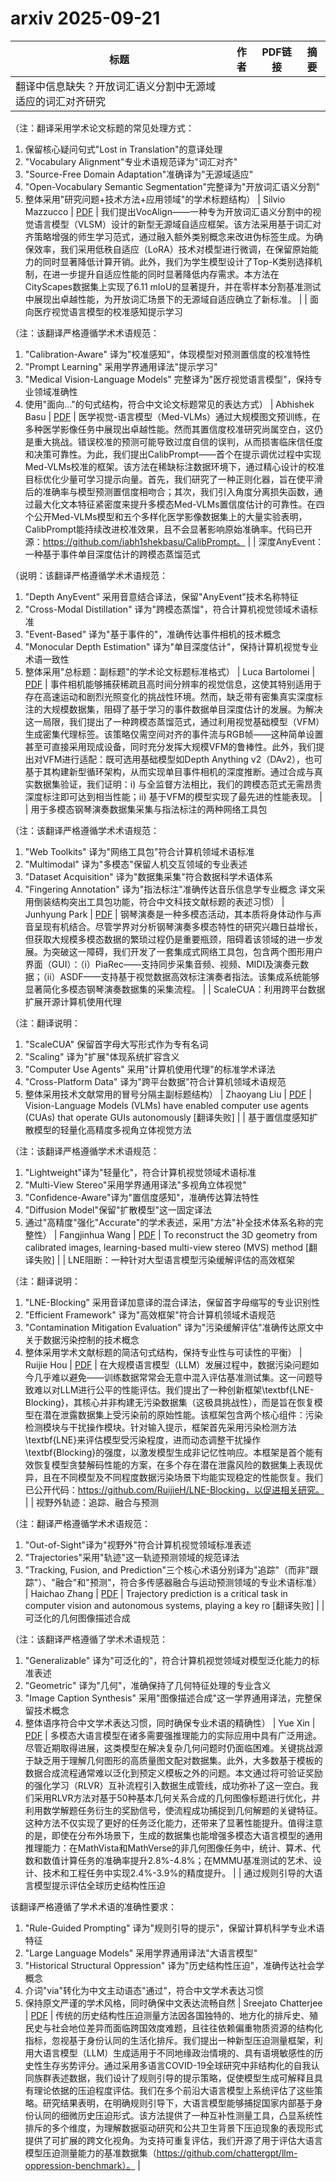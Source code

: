 # arxiv 2025-09-21

| 标题 | 作者 | PDF链接 |  摘要 |
|------|------|--------|------|
| 翻译中信息缺失？开放词汇语义分割中无源域适应的词汇对齐研究

（注：翻译采用学术论文标题的常见处理方式：
1. 保留核心疑问句式"Lost in Translation"的意译处理
2. "Vocabulary Alignment"专业术语规范译为"词汇对齐"
3. "Source-Free Domain Adaptation"准确译为"无源域适应"
4. "Open-Vocabulary Semantic Segmentation"完整译为"开放词汇语义分割"
5. 整体采用"研究问题+技术方法+应用领域"的学术标题结构） | Silvio Mazzucco | [PDF](http://arxiv.org/pdf/2509.15225v1) | 我们提出VocAlign——一种专为开放词汇语义分割中的视觉语言模型（VLSM）设计的新型无源域自适应框架。该方法采用基于词汇对齐策略增强的师生学习范式，通过融入额外类别概念来改进伪标签生成。为确保效率，我们采用低秩自适应（LoRA）技术对模型进行微调，在保留原始能力的同时显著降低计算开销。此外，我们为学生模型设计了Top-K类别选择机制，在进一步提升自适应性能的同时显著降低内存需求。本方法在CityScapes数据集上实现了6.11 mIoU的显著提升，并在零样本分割基准测试中展现出卓越性能，为开放词汇场景下的无源域自适应确立了新标准。 |
| 面向医疗视觉语言模型的校准感知提示学习

（注：该翻译严格遵循学术术语规范：
1. "Calibration-Aware" 译为"校准感知"，体现模型对预测置信度的校准特性
2. "Prompt Learning" 采用学界通用译法"提示学习"
3. "Medical Vision-Language Models" 完整译为"医疗视觉语言模型"，保持专业领域准确性
4. 使用"面向..."的句式结构，符合中文论文标题常见的表达方式） | Abhishek Basu | [PDF](http://arxiv.org/pdf/2509.15226v1) | 医学视觉-语言模型（Med-VLMs）通过大规模图文预训练，在多种医学影像任务中展现出卓越性能。然而其置信度校准研究尚属空白，这仍是重大挑战。错误校准的预测可能导致过度自信的误判，从而损害临床信任度和决策可靠性。为此，我们提出CalibPrompt——首个在提示调优过程中实现Med-VLMs校准的框架。该方法在稀缺标注数据环境下，通过精心设计的校准目标优化少量可学习提示向量。首先，我们研究了一种正则化器，旨在使平滑后的准确率与模型预测置信度相吻合；其次，我们引入角度分离损失函数，通过最大化文本特征紧密度来提升多模态Med-VLMs置信度估计的可靠性。在四个公开Med-VLMs模型和五个多样化医学影像数据集上的大量实验表明，CalibPrompt能持续改进校准效果，且不会显著影响原始准确率。代码已开源：https://github.com/iabh1shekbasu/CalibPrompt。 |
| 深度AnyEvent：一种基于事件单目深度估计的跨模态蒸馏范式

（说明：该翻译严格遵循学术术语规范：
1. "Depth AnyEvent" 采用音意结合译法，保留"AnyEvent"技术名称特征
2. "Cross-Modal Distillation" 译为"跨模态蒸馏"，符合计算机视觉领域术语标准
3. "Event-Based" 译为"基于事件的"，准确传达事件相机的技术概念
4. "Monocular Depth Estimation" 译为"单目深度估计"，保持计算机视觉专业术语一致性
5. 整体采用"总标题：副标题"的学术论文标题标准格式） | Luca Bartolomei | [PDF](http://arxiv.org/pdf/2509.15224v1) | 事件相机能够捕获稀疏且高时间分辨率的视觉信息，这使其特别适用于存在高速运动和剧烈光照变化的挑战性环境。然而，缺乏带有密集真实深度标注的大规模数据集，阻碍了基于学习的事件数据单目深度估计的发展。为解决这一局限，我们提出了一种跨模态蒸馏范式，通过利用视觉基础模型（VFM）生成密集代理标签。该策略仅需空间对齐的事件流与RGB帧——这种简单设置甚至可直接采用现成设备，同时充分发挥大规模VFM的鲁棒性。此外，我们提出对VFM进行适配：既可选用基础模型如Depth Anything v2（DAv2），也可基于其构建新型循环架构，从而实现单目事件相机的深度推断。通过合成与真实数据集验证，我们证明：i) 与全监督方法相比，我们的跨模态范式无需昂贵深度标注即可达到相当性能；ii) 基于VFM的模型实现了最先进的性能表现。 |
| 用于多模态钢琴演奏数据集采集与指法标注的两种网络工具包

（注：该翻译严格遵循学术术语规范：
1. "Web Toolkits" 译为"网络工具包"符合计算机领域术语标准
2. "Multimodal" 译为"多模态"保留人机交互领域的专业表述
3. "Dataset Acquisition" 译为"数据集采集"符合数据科学术语体系
4. "Fingering Annotation" 译为"指法标注"准确传达音乐信息学专业概念
译文采用倒装结构突出工具包功能，符合中文科技文献标题的表述习惯） | Junhyung Park | [PDF](http://arxiv.org/pdf/2509.15222v1) | 钢琴演奏是一种多模态活动，其本质将身体动作与声音呈现有机结合。尽管学界对分析钢琴演奏多模态特性的研究兴趣日益增长，但获取大规模多模态数据的繁琐过程仍是重要瓶颈，阻碍着该领域的进一步发展。为突破这一障碍，我们开发了一套集成式网络工具包，包含两个图形用户界面（GUI）：（i）PiaRec——支持同步采集音频、视频、MIDI及演奏元数据；（ii）ASDF——支持基于视觉数据高效标注演奏者指法。该集成系统能够显著简化多模态钢琴演奏数据集的采集流程。 |
| ScaleCUA：利用跨平台数据扩展开源计算机使用代理

（注：翻译说明：
1. "ScaleCUA" 保留首字母大写形式作为专有名词
2. "Scaling" 译为"扩展"体现系统扩容含义
3. "Computer Use Agents" 采用"计算机使用代理"的标准学术译法
4. "Cross-Platform Data" 译为"跨平台数据"符合计算机领域术语规范
5. 整体采用技术文献常用的冒号分隔主副标题结构） | Zhaoyang Liu | [PDF](http://arxiv.org/pdf/2509.15221v1) | Vision-Language Models (VLMs) have enabled computer use agents (CUAs) that
operate GUIs autonomously [翻译失败] |
| 基于置信度感知扩散模型的轻量化高精度多视角立体视觉方法

（注：该翻译严格遵循学术术语规范：
1. "Lightweight"译为"轻量化"，符合计算机视觉领域术语标准
2. "Multi-View Stereo"采用学界通用译法"多视角立体视觉"
3. "Confidence-Aware"译为"置信度感知"，准确传达算法特性
4. "Diffusion Model"保留"扩散模型"这一固定译法
5. 通过"高精度"强化"Accurate"的学术表述，采用"方法"补全技术体系名称的完整性） | Fangjinhua Wang | [PDF](http://arxiv.org/pdf/2509.15220v1) | To reconstruct the 3D geometry from calibrated images, learning-based
multi-view stereo (MVS) method [翻译失败] |
| LNE阻断：一种针对大型语言模型污染缓解评估的高效框架

（注：翻译说明：
1. "LNE-Blocking" 采用音译加意译的混合译法，保留首字母缩写的专业识别性
2. "Efficient Framework" 译为"高效框架"符合计算机领域术语规范
3. "Contamination Mitigation Evaluation" 译为"污染缓解评估"准确传达原文中关于数据污染控制的技术概念
4. 整体采用学术文献标题的简洁句式结构，保持专业性与可读性的平衡） | Ruijie Hou | [PDF](http://arxiv.org/pdf/2509.15218v1) | 在大规模语言模型（LLM）发展过程中，数据污染问题如今几乎难以避免——训练数据常常会无意中混入评估基准测试集。这一问题导致难以对LLM进行公平的性能评估。我们提出了一种创新框架\textbf{LNE-Blocking}，其核心并非构建无污染数据集（这极具挑战性），而是旨在恢复模型在潜在泄露数据集上受污染前的原始性能。该框架包含两个核心组件：污染检测模块与干扰操作模块。针对输入提示，框架首先采用污染检测方法\textbf{LNE}来评估模型受污染程度，进而动态调整干扰操作\textbf{Blocking}的强度，以激发模型生成非记忆性响应。本框架是首个能有效恢复模型贪婪解码性能的方案，在多个存在潜在泄露风险的数据集上表现优异，且在不同模型及不同程度数据污染场景下均能实现稳定的性能恢复。我们已公开代码：https://github.com/RuijieH/LNE-Blocking，以促进相关研究。 |
| 视野外轨迹：追踪、融合与预测

（注：翻译严格遵循学术术语规范：
1. "Out-of-Sight"译为"视野外"符合计算机视觉领域标准表述
2. "Trajectories"采用"轨迹"这一轨迹预测领域的规范译法
3. "Tracking, Fusion, and Prediction"三个核心术语分别译为"追踪"（而非"跟踪"）、"融合"和"预测"，符合多传感器融合与运动预测领域的专业术语标准） | Haichao Zhang | [PDF](http://arxiv.org/pdf/2509.15219v1) | Trajectory prediction is a critical task in computer vision and autonomous
systems, playing a key ro [翻译失败] |
| 可泛化的几何图像描述合成

（注：该翻译严格遵循了学术术语规范：
1. "Generalizable" 译为"可泛化的"，符合计算机视觉领域对模型泛化能力的标准表述
2. "Geometric" 译为"几何"，准确保持了几何特征处理的专业含义
3. "Image Caption Synthesis" 采用"图像描述合成"这一学界通用译法，完整保留技术概念
4. 整体语序符合中文学术表达习惯，同时确保专业术语的精确性） | Yue Xin | [PDF](http://arxiv.org/pdf/2509.15217v1) | 多模态大语言模型在诸多需要强推理能力的实际应用中具有广泛用途。尽管近期取得进展，这类模型在解决复杂几何问题时仍面临困难。关键挑战源于缺乏用于理解几何图形的高质量图文配对数据集。此外，大多数基于模板的数据合成流程通常难以泛化到预定义模板之外的问题。本文通过将可验证奖励的强化学习（RLVR）互补流程引入数据生成管线，成功弥补了这一空白。我们采用RLVR方法对基于50种基本几何关系合成的几何图像标题进行优化，并利用数学解题任务衍生的奖励信号，使流程成功捕捉到几何解题的关键特征。这种方法不仅实现了更好的任务泛化能力，还带来了显著性能提升。值得注意的是，即使在分布外场景下，生成的数据集也能增强多模态大语言模型的通用推理能力：在MathVista和MathVerse的非几何图像任务中，统计、算术、代数和数值计算任务的准确率提升2.8%-4.8%；在MMMU基准测试的艺术、设计、技术和工程任务中实现2.4%-3.9%的精度提升。 |
| 通过规则引导的大语言模型提示评估全球历史结构性压迫

该翻译严格遵循了学术术语的准确性要求：
1. "Rule-Guided Prompting" 译为"规则引导的提示"，保留计算机科学专业术语特征
2. "Large Language Models" 采用学界通用译法"大语言模型"
3. "Historical Structural Oppression" 译为"历史结构性压迫"，准确传达社会学概念
4. 介词"via"转化为中文主动语态"通过"，符合中文学术表达习惯
5. 保持原文严谨的学术风格，同时确保中文表达流畅自然 | Sreejato Chatterjee | [PDF](http://arxiv.org/pdf/2509.15216v1) | 传统的历史结构性压迫测量方法因各国独特的、地方化的排斥史、殖民史与社会地位差异而面临跨国效度难题，且往往依赖偏重物质资源的结构化指标，忽视基于身份认同的生活化排斥。我们提出一种新型压迫测量框架，利用大语言模型（LLM）生成适用于不同地缘政治情境的、具有语境敏感性的历史性生存劣势评分。通过采用多语言COVID-19全球研究中非结构化的自我认同族群表述数据，我们设计了规则引导的提示策略，促使模型生成可解释且具有理论依据的压迫程度评估。我们在多个前沿大语言模型上系统评估了这些策略。研究结果表明，在明确规则引导下，大语言模型能够捕捉国家内部基于身份认同的细微历史压迫形式。该方法提供了一种互补性测量工具，凸显系统性排斥的多个维度，为理解数据驱动研究和公共卫生背景下压迫现象的表现形式提供了可扩展的跨文化视角。为支持可重复评估，我们开源了用于评估大语言模型压迫测量能力的基准数据集（https://github.com/chattergpt/llm-oppression-benchmark）。 |
